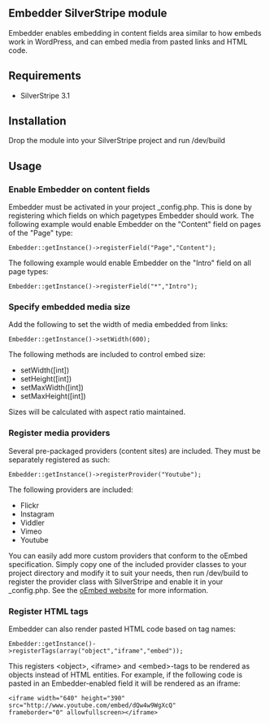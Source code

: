 ## Embedder SilverStripe module

Embedder enables embedding in content fields area similar to how embeds work in WordPress, and can embed media from
pasted links and HTML code.

## Requirements

* SilverStripe 3.1

## Installation

Drop the module into your SilverStripe project and run /dev/build

## Usage

### Enable Embedder on content fields

Embedder must be activated in your project _config.php. This is done by registering which fields on which pagetypes
Embedder should work.
The following example would enable Embedder on the "Content" field on pages of the "Page" type:

	Embedder::getInstance()->registerField("Page","Content");

The following example would enable Embedder on the "Intro" field on all page types:

	Embedder::getInstance()->registerField("*","Intro");

### Specify embedded media size

Add the following to set the width of media embedded from links:

	Embedder::getInstance()->setWidth(600);

The following methods are included to control embed size:

* setWidth([int])
* setHeight([int])
* setMaxWidth([int])
* setMaxHeight([int])

Sizes will be calculated with aspect ratio maintained.

### Register media providers

Several pre-packaged providers (content sites) are included. They must be separately registered as such:

	Embedder::getInstance()->registerProvider("Youtube");

The following providers are included:

* Flickr
* Instagram
* Viddler
* Vimeo
* Youtube

You can easily add more custom providers that conform to the oEmbed specification. Simply copy one of the included
provider classes to your project directory and modify it to suit your needs, then run /dev/build to register the
provider class with SilverStripe and enable it in your _config.php. See the [oEmbed website](http://oembed.com/)
for more information.

### Register HTML tags

Embedder can also render pasted HTML code based on tag names:

	Embedder::getInstance()->registerTags(array("object","iframe","embed"));

This registers &lt;object&gt;, &lt;iframe&gt; and &lt;embed&gt;-tags to be rendered as objects instead of HTML entities.
For example, if the following code is pasted in an Embedder-enabled field it will be rendered as an iframe:

	<iframe width="640" height="390"
	src="http://www.youtube.com/embed/dQw4w9WgXcQ"
	frameborder="0" allowfullscreen></iframe>
